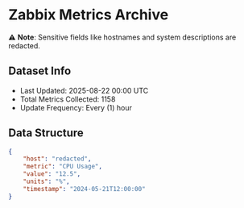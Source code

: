 # Zabbix Metrics Archive

⚠️ **Note**: Sensitive fields like hostnames and system descriptions are redacted.

## Dataset Info
- Last Updated: 2025-08-22 00:00 UTC
- Total Metrics Collected: 1158
- Update Frequency: Every (1) hour

## Data Structure
```json
{
    "host": "redacted",
    "metric": "CPU Usage",
    "value": "12.5",
    "units": "%",
    "timestamp": "2024-05-21T12:00:00"
}
```
